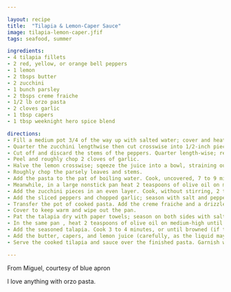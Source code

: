 ```yaml
---

layout: recipe
title:  "Tilapia & Lemon-Caper Sauce"
image: tilapia-lemon-caper.jfif
tags: seafood, summer

ingredients:
- 4 tilapia fillets
- 2 red, yellow, or orange bell peppers
- 1 lemon
- 2 tbsps butter
- 2 zucchini
- 1 bunch parsley
- 2 tbsps creme fraiche
- 1/2 lb orzo pasta
- 2 cloves garlic
- 1 tbsp capers
- 1 tbsp weeknight hero spice blend

directions:
- Fill a medium pot 3/4 of the way up with salted water; cover and heat to boiling on high. 
- Quarter the zucchini lengthwise then cut crosswise into 1/2-inch pieces.
- Cut off and discard the stems of the peppers. Quarter length-wise; remove the ribs and seeds, then thinly slice. 
- Peel and roughly chop 2 cloves of garlic. 
- Halve the lemon crosswise; sqeeze the juice into a bowl, straining out the seeds. 
- Roughly chop the parsely leaves and stems. 
- Add the pasta to the pat of boiling water. Cook, uncovered, 7 to 9 minutes, or until tender. Turn off the heat, drain thoroughly, and return to the pot.
- Meanwhile, in a large nonstick pan heat 2 teaspoons of olive oil on medium-high until hot. 
- Add the zucchini pieces in an even layer. Cook, without stirring, 2 to 3 minutes or until lightly browned.
- Add the sliced peppers and chopped garlic; season with salt and pepper. Cook, stirring occasionly, 2 to 3 minutes, or until slightly softened. Turn off the heat.
- Transfer the pot of cooked pasta. Add the creme fraiche and a drizzle of olive oil; stir to thoroughly combine. Taste, then seaopn with salt and pepper if desired. 
- Cover to keep warm and wipe out the pan. 
- Pat the talapia dry with paper towels; season on both sides with salt, pepper, and the spice blend. 
- In the same pan , heat 2 teaspoons of olive oil on medium-high until hot. 
- Add the seasoned talapia. Cook 3 to 4 minutes, or until browned (if the pan seems dry, add a drizzle of olive oil before flipping). Flip and cook 2 to 3 minutes, or until lightly browned.
- Add the butter, capers, and lemon juice (carefully, as the liquid may splatter). Cook, constantly spooning the sauce over the tilapia, 1 to 2 minutes, or until coated and cooked through. 
- Serve the cooked tilapia and sauce over the finished pasta. Garnish with the chopped parsley. Enjoy!

---
```


From Miguel, courtesy of blue apron

I love anything with orzo pasta. 